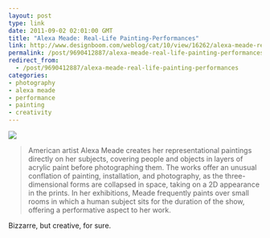 ```yaml
---
layout: post
type: link
date: 2011-09-02 02:01:00 GMT
title: "Alexa Meade: Real-Life Painting-Performances"
link: http://www.designboom.com/weblog/cat/10/view/16262/alexa-meade-real-life-paintings.html
permalink: /post/9690412887/alexa-meade-real-life-painting-performances
redirect_from: 
  - /post/9690412887/alexa-meade-real-life-painting-performances
categories:
- photography
- alexa meade
- performance
- painting
- creativity
---
```

<p><img src="http://www.designboom.com/weblog/images/images_2/2011/jenny/alexameade/meade01.jpg"/></p>
<blockquote>American artist Alexa Meade creates her representational paintings directly on her subjects, covering people and objects in layers of acrylic paint before photographing them. The works offer an unusual conflation of painting, installation, and photography, as the three-dimensional forms are collapsed in space, taking on a 2D appearance in the prints. In her exhibitions, Meade frequently paints over small rooms in which a human subject sits for the duration of the show, offering a performative aspect to her work.</blockquote>
<p>Bizzarre, but creative, for sure.</p>